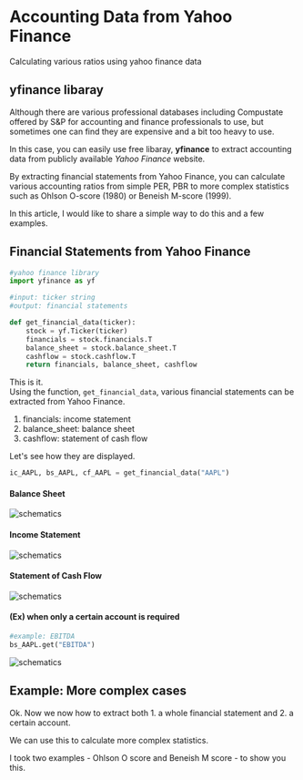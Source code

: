 # Accounting Data from Yahoo Finance
Calculating various ratios using yahoo finance data

## **yfinance** libaray

Although there are various professional databases including Compustate offered by S&P for accounting and finance professionals to use, but sometimes one can find they are expensive and a bit too heavy to use.

In this case, you can easily use free libaray, **yfinance** to extract accounting data from publicly available *Yahoo Finance* website.

By extracting financial statements from Yahoo Finance, you can calculate various accounting ratios from simple PER, PBR to more complex statistics such as Ohlson O-score (1980) or Beneish M-score (1999).

In this article, I would like to share a simple way to do this and a few examples.

## Financial Statements from **Yahoo Finance**

```python
#yahoo finance library
import yfinance as yf

#input: ticker string
#output: financial statements

def get_financial_data(ticker):
    stock = yf.Ticker(ticker)
    financials = stock.financials.T
    balance_sheet = stock.balance_sheet.T
    cashflow = stock.cashflow.T
    return financials, balance_sheet, cashflow
```

This is it.\
Using the function, `get_financial_data`, various financial statements can be extracted from Yahoo Finance. 

1. financials: income statement
2. balance_sheet: balance sheet
3. cashflow: statement of cash flow

Let's see how they are displayed.

```python
ic_AAPL, bs_AAPL, cf_AAPL = get_financial_data("AAPL")
```

#### Balance Sheet

![schematics](Images/bs_eg.png)

#### Income Statement

![schematics](Images/ic_eg.png)

#### Statement of Cash Flow

![schematics](Images/cf_eg.png)

#### (Ex) when only a certain account is required

```python
#example: EBITDA
bs_AAPL.get("EBITDA")
```

![schematics](Images/bs_ebitda_eg.png)


## Example: More complex cases

Ok. Now we now how to extract both 1. a whole financial statement and 2. a certain account.

We can use this to calculate more complex statistics. 

I took two examples - Ohlson O score and Beneish M score - to show you this.



